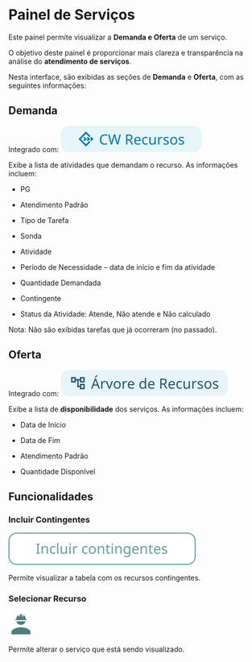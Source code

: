 # Painel de Serviços

Este painel permite visualizar a **Demanda e Oferta** de um serviço.  

O objetivo deste painel é proporcionar mais clareza e transparência na análise do **atendimento de serviços**.  

Nesta interface, são exibidas as seções de **Demanda** e **Oferta**, com as seguintes informações:  

## Demanda
Integrado com: ![alt text](tags/tag_cw_recursos.svg)

Exibe a lista de atividades que demandam o recurso. As informações incluem:  

- PG

- Atendimento Padrão 

- Tipo de Tarefa

- Sonda

- Atividade

- Período de Necessidade – data de início e fim da atividade  

- Quantidade Demandada

- Contingente 

- Status da Atividade: Atende, Não atende e Não calculado

Nota: Não são exibidas tarefas que já ocorreram (no passado).  

## Oferta
Integrado com: ![alt text](tags/tag_arvore_recursos.svg)

Exibe a lista de **disponibilidade** dos serviços. As informações incluem:  

- Data de Início

- Data de Fim

- Atendimento Padrão

- Quantidade Disponível

## Funcionalidades

### Incluir Contingentes
![alt text](icons/incluir_contingente.svg)

Permite visualizar a tabela com os recursos contingentes.  

### Selecionar Recurso
![alt text](icons/servico.svg)

Permite alterar o serviço que está sendo visualizado.  

